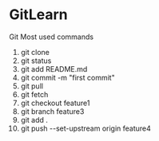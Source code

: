 # GitLearn
Git Most used commands
1. git clone <Repository url>
2. git status
3. git add README.md
4. git commit -m "first commit"
5. git pull
6. git fetch
7. git checkout feature1
8. git branch feature3  
9. git add .
10. git push --set-upstream origin feature4